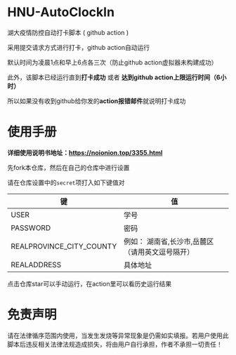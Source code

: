 # HNU-AutoClockIn

湖大疫情防控自动打卡脚本 ( github action )

采用提交请求方式进行打卡，github action自动运行

默认时间为凌晨1点和早上6点各三次（防止github action虚拟器未构建成功）

此外，该脚本已经运行直到**打卡成功** 或者 **达到github action上限运行时间（6小时）**

所以如果没有收到github给你发的**action报错邮件**就说明打卡成功

# 使用手册

**详细使用说明书地址：https://noionion.top/3355.html**

先fork本仓库，然后在自己的仓库中进行设置

请在仓库设置中的`secret`项打入如下键值对

| 键                       | 值                                              |
| ------------------------ | ----------------------------------------------- |
| USER                     | 学号                                            |
| PASSWORD                 | 密码                                            |
| REALPROVINCE_CITY_COUNTY | 例如： 湖南省,长沙市,岳麓区（请用英文逗号隔开） |
| REALADDRESS              | 具体地址                                        |

点击仓库star可以手动运行，在action里可以看历史运行结果

# 免责声明

请在法律循序范围内使用，当发生发烧等异常现象是仍需如实填报。若用户使用此脚本后违反相关法律法规造成损失，将由用户自行承担，作者不承担一切责任！

